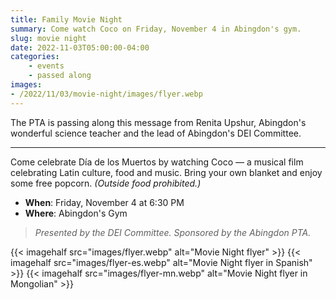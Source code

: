 ```yaml
--- 
title: Family Movie Night
summary: Come watch Coco on Friday, November 4 in Abingdon's gym.
slug: movie night
date: 2022-11-03T05:00:00-04:00
categories:
    - events
    - passed along
images: 
- /2022/11/03/movie-night/images/flyer.webp
---
```


The PTA is passing along this message from Renita Upshur, Abingdon's wonderful science teacher and the lead of Abingdon's DEI Committee.

---

Come celebrate Día de los Muertos by watching Coco — a musical film celebrating Latin culture, food and music. Bring your own blanket and enjoy some free popcorn. *(Outside food prohibited.)*

- **When**: Friday, November 4 at 6:30 PM
- **Where**: Abingdon's Gym

> *Presented by the DEI Committee. Sponsored by the Abingdon PTA.*

{{< imagehalf src="images/flyer.webp" alt="Movie Night flyer" >}}
{{< imagehalf src="images/flyer-es.webp" alt="Movie Night flyer in Spanish" >}}
{{< imagehalf src="images/flyer-mn.webp" alt="Movie Night flyer in Mongolian" >}}